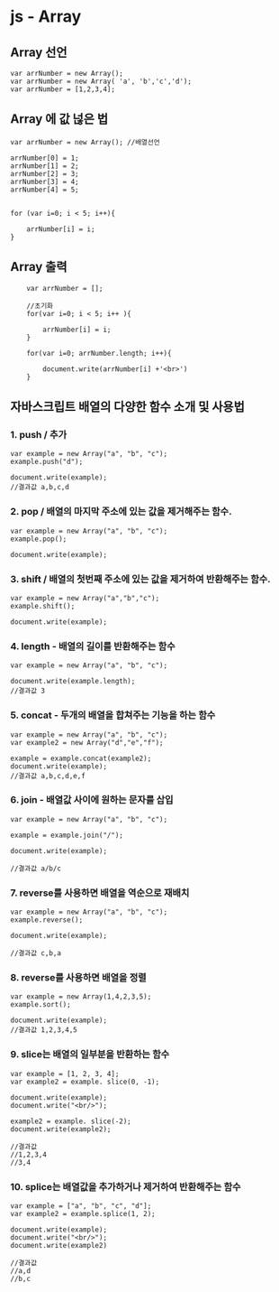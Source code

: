 
# js - Array


## Array 선언 

```
var arrNumber = new Array();
var arrNumber = new Array( 'a', 'b','c','d');
var arrNumber = [1,2,3,4];

```

## Array 에 값 넎은 법 

```
var arrNumber = new Array(); //배열선언 

arrNumber[0] = 1;
arrNumber[1] = 2;
arrNumber[2] = 3;
arrNumber[3] = 4;
arrNumber[4] = 5;


for (var i=0; i < 5; i++){

	arrNumber[i] = i;
}

```

## Array 출력 
```
	var arrNumber = [];

	//초기화
	for(var i=0; i < 5; i++ ){
		
		arrNumber[i] = i;
	}

	for(var i=0; arrNumber.length; i++){

		document.write(arrNumber[i] +'<br>')
	}
```

## 자바스크립트 배열의 다양한 함수 소개 및 사용법

### 1. push  / 추가 

```
var example = new Array("a", "b", "c");
example.push("d");

document.write(example);
//결과값 a,b,c,d

```

### 2. pop  / 배열의 마지막 주소에 있는 값을 제거해주는 함수. 
```
var example = new Array("a", "b", "c");
example.pop();

document.write(example);
```


### 3. shift / 배열의 첫번째 주소에 있는 값을 제거하여 반환해주는 함수. 
```
var example = new Array("a","b","c");
example.shift();

document.write(example);

```


### 4. length - 배열의 길이를 반환해주는 함수
```
var example = new Array("a", "b", "c");

document.write(example.length);
//결과값 3

```


### 5. concat -  두개의 배열을 합쳐주는 기능을 하는 함수

```
var example = new Array("a", "b", "c");
var example2 = new Array("d","e","f");

example = example.concat(example2);
document.write(example);
//결과값 a,b,c,d,e,f

```

### 6. join -  배열값 사이에 원하는 문자를 삽입

```
var example = new Array("a", "b", "c");

example = example.join("/");

document.write(example);

//결과값 a/b/c

```

### 7. reverse를 사용하면 배열을 역순으로 재배치 

```
var example = new Array("a", "b", "c");
example.reverse();

document.write(example);

//결과값 c,b,a

```


### 8. reverse를  사용하면 배열을 정렬

```
var example = new Array(1,4,2,3,5);
example.sort();

document.write(example);
//결과값 1,2,3,4,5

```


### 9. slice는 배열의 일부분을 반환하는 함수

```
var example = [1, 2, 3, 4];
var example2 = example. slice(0, -1);

document.write(example);
document.write("<br/>");

example2 = example. slice(-2);
document.write(example2);

//결과값
//1,2,3,4
//3,4

```

### 10. splice는 배열값을 추가하거나 제거하여 반환해주는 함수

```
var example = ["a", "b", "c", "d"];
var example2 = example.splice(1, 2);

document.write(example);
document.write("<br/>");
document.write(example2)

//결과값
//a,d
//b,c

```



